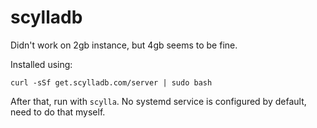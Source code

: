 # scylladb

Didn't work on 2gb instance, but 4gb seems to be fine.

Installed using:
```
curl -sSf get.scylladb.com/server | sudo bash
```

After that, run with `scylla`. No systemd service is configured by default, need to do that myself.